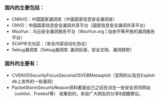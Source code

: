 ### 国内的主要包括： 
* CNNVD：中国国家漏洞库（中国国家信息安全漏洞库）
* CNVD：中国国家信息安全漏洞共享平台（国家信息安全漏洞共享平台）
* WooYun：乌云安全漏洞报告平台（WooYun.org | 自由平等开放的漏洞报告平台）
* SCAP中文社区：（安全内容自动化协议）
* Sebug漏洞库（Sebug漏洞库: 漏洞目录、安全文档、漏洞趋势）

### 国外的主要有： 
* CVENVDSecurityFocusSecuniaOSVDBMetasploit（官网的以及在Exploit-db上发布的一些漏洞）
* PacketStormSecurityReason资料都是自己之前在浏览一些安全资讯网站（solidot、Freebuf等）
收集到的，来自广大网友的分享&提醒建议。

